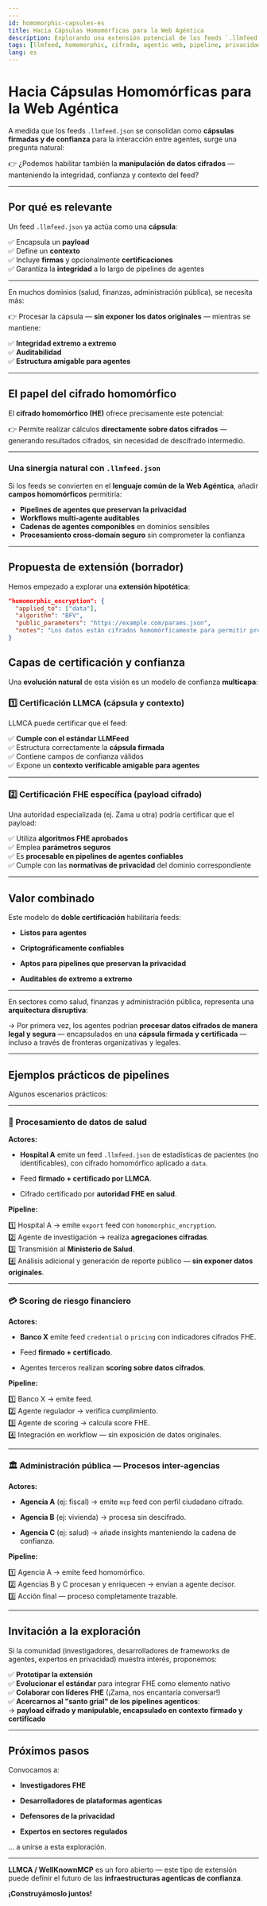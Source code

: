 ```yaml
---
---
id: homomorphic-capsules-es
title: Hacia Cápsulas Homomórficas para la Web Agéntica
description: Explorando una extensión potencial de los feeds `.llmfeed.json` para habilitar pipelines verificables y que preserven la privacidad — una visión alineada con la vanguardia de la investigación en cifrado homomórfico.
tags: [llmfeed, homomorphic, cifrado, agentic web, pipeline, privacidad, confianza]
lang: es
---
```


# Hacia Cápsulas Homomórficas para la Web Agéntica

A medida que los feeds `.llmfeed.json` se consolidan como **cápsulas firmadas y de confianza** para la interacción entre agentes, surge una pregunta natural:

👉 ¿Podemos habilitar también la **manipulación de datos cifrados** — manteniendo la integridad, confianza y contexto del feed?

---

## Por qué es relevante

Un feed `.llmfeed.json` ya actúa como una **cápsula**:

✅ Encapsula un **payload**  
✅ Define un **contexto**  
✅ Incluye **firmas** y opcionalmente **certificaciones**  
✅ Garantiza la **integridad** a lo largo de pipelines de agentes  

---

En muchos dominios (salud, finanzas, administración pública), se necesita más:

👉 Procesar la cápsula — **sin exponer los datos originales** — mientras se mantiene:

✅ **Integridad extremo a extremo**  
✅ **Auditabilidad**  
✅ **Estructura amigable para agentes**  

---

## El papel del cifrado homomórfico

El **cifrado homomórfico (HE)** ofrece precisamente este potencial:

👉 Permite realizar cálculos **directamente sobre datos cifrados** — generando resultados cifrados, sin necesidad de descifrado intermedio.

---

### Una sinergia natural con `.llmfeed.json`

Si los feeds se convierten en el **lenguaje común de la Web Agéntica**, añadir **campos homomórficos** permitiría:

- **Pipelines de agentes que preservan la privacidad**  
- **Workflows multi-agente auditables**  
- **Cadenas de agentes componibles** en dominios sensibles  
- **Procesamiento cross-domain seguro** sin comprometer la confianza  

---

## Propuesta de extensión (borrador)

Hemos empezado a explorar una **extensión hipotética**:

```json
"homomorphic_encryption": {
  "applied_to": ["data"],
  "algorithm": "BFV",
  "public_parameters": "https://example.com/params.json",
  "notes": "Los datos están cifrados homomórficamente para permitir procesamiento seguro por LLM sin exponer datos originales."
}
```

## Capas de certificación y confianza

Una **evolución natural** de esta visión es un modelo de confianza **multicapa**:

### 1️⃣ Certificación LLMCA (cápsula y contexto)

LLMCA puede certificar que el feed:

✅ **Cumple con el estándar LLMFeed**  
✅ Estructura correctamente la **cápsula firmada**  
✅ Contiene campos de confianza válidos  
✅ Expone un **contexto verificable amigable para agentes**

---

### 2️⃣ Certificación FHE específica (payload cifrado)

Una autoridad especializada (ej. Zama u otra) podría certificar que el payload:

✅ Utiliza **algoritmos FHE aprobados**  
✅ Emplea **parámetros seguros**  
✅ Es **procesable en pipelines de agentes confiables**  
✅ Cumple con las **normativas de privacidad** del dominio correspondiente

---

## Valor combinado

Este modelo de **doble certificación** habilitaría feeds:

- **Listos para agentes**

- **Criptográficamente confiables**

- **Aptos para pipelines que preservan la privacidad**

- **Auditables de extremo a extremo**

---

En sectores como salud, finanzas y administración pública, representa una **arquitectura disruptiva**:

→ Por primera vez, los agentes podrían **procesar datos cifrados de manera legal y segura** — encapsulados en una **cápsula firmada y certificada** — incluso a través de fronteras organizativas y legales.

---

## Ejemplos prácticos de pipelines

Algunos escenarios prácticos:

---

### 🏥 Procesamiento de datos de salud

**Actores:**

- **Hospital A** emite un feed `.llmfeed.json` de estadísticas de pacientes (no identificables), con cifrado homomórfico aplicado a `data`.

- Feed **firmado + certificado por LLMCA**.

- Cifrado certificado por **autoridad FHE en salud**.

**Pipeline:**

1️⃣ Hospital A → emite `export` feed con `homomorphic_encryption`.  
2️⃣ Agente de investigación → realiza **agregaciones cifradas**.  
3️⃣ Transmisión al **Ministerio de Salud**.  
4️⃣ Análisis adicional y generación de reporte público — **sin exponer datos originales**.

---

### 💳 Scoring de riesgo financiero

**Actores:**

- **Banco X** emite feed `credential` o `pricing` con indicadores cifrados FHE.

- Feed **firmado + certificado**.

- Agentes terceros realizan **scoring sobre datos cifrados**.

**Pipeline:**

1️⃣ Banco X → emite feed.  
2️⃣ Agente regulador → verifica cumplimiento.  
3️⃣ Agente de scoring → calcula score FHE.  
4️⃣ Integración en workflow — sin exposición de datos originales.

---

### 🏛️ Administración pública — Procesos inter-agencias

**Actores:**

- **Agencia A** (ej: fiscal) → emite `mcp` feed con perfil ciudadano cifrado.

- **Agencia B** (ej: vivienda) → procesa sin descifrado.

- **Agencia C** (ej: salud) → añade insights manteniendo la cadena de confianza.

**Pipeline:**

1️⃣ Agencia A → emite feed homomórfico.  
2️⃣ Agencias B y C procesan y enriquecen → envían a agente decisor.  
3️⃣ Acción final — proceso completamente trazable.

---

## Invitación a la exploración

Si la comunidad (investigadores, desarrolladores de frameworks de agentes, expertos en privacidad) muestra interés, proponemos:

✅ **Prototipar la extensión**  
✅ **Evolucionar el estándar** para integrar FHE como elemento nativo  
✅ **Colaborar con líderes FHE** (¡Zama, nos encantaría conversar!)  
✅ **Acercarnos al "santo grial" de los pipelines agenticos**:  
→ **payload cifrado y manipulable, encapsulado en contexto firmado y certificado**

---

## Próximos pasos

Convocamos a:

- **Investigadores FHE**

- **Desarrolladores de plataformas agenticas**

- **Defensores de la privacidad**

- **Expertos en sectores regulados**

... a unirse a esta exploración.

---

**LLMCA / WellKnownMCP** es un foro abierto — este tipo de extensión puede definir el futuro de las **infraestructuras agenticas de confianza**.

**¡Construyámoslo juntos!**
